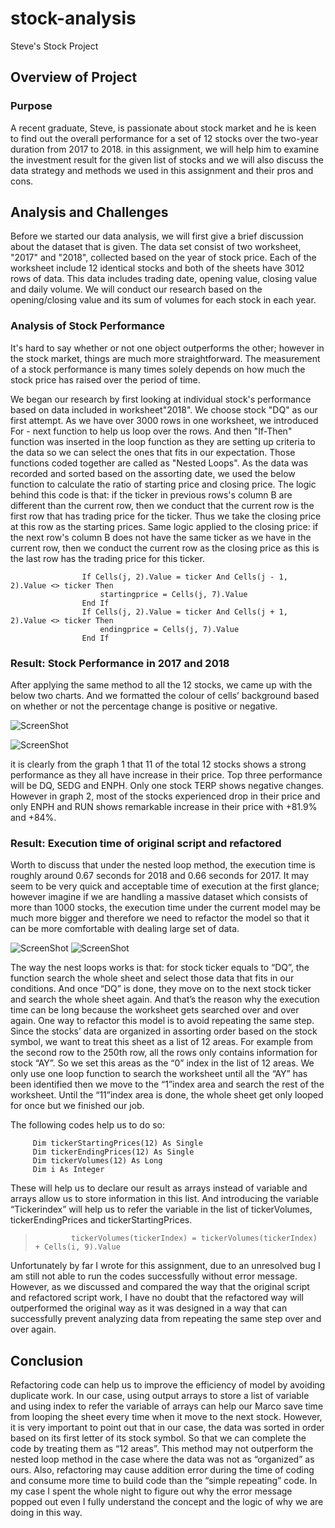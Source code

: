 # stock-analysis
Steve's Stock Project
## Overview of Project

### Purpose
A recent graduate, Steve, is passionate about stock market and he is keen to find out the overall performance for a set of 12 stocks over the two-year duration from 2017 to 2018. in this assignment, we will help him to examine the investment result for the given list of stocks and we will also discuss the data strategy and methods we used in this assignment and their pros and cons.

## Analysis and Challenges
Before we started our data analysis, we will first give a brief discussion about the dataset that is given. The data set consist of two worksheet, "2017" and "2018", collected based on the year of stock price. Each of the worksheet include 12 identical stocks and both of the sheets have 3012 rows of data. This data includes trading date, opening value, closing value and daily volume. We will conduct our research based on the opening/closing value and its sum of volumes for each stock in each year.

### Analysis of Stock Performance
It's hard to say whether or not one object outperforms the other; however in the stock market, things are much more straightforward. The measurement of a stock performance is many times solely depends on how much the stock price has raised over the period of time. 

We began our research by first looking at individual stock's performance based on data included in worksheet"2018". We choose stock "DQ" as our first attempt. As we have over 3000 rows in one worksheet, we introduced For - next function to help us loop over the rows. And then "If-Then" function was inserted in the loop function as they are setting up criteria to the data so we can select the ones that fits in our expectation. Those functions coded together are called as "Nested Loops". As the data was recorded and sorted based on the assorting date, we used the below function to calculate the ratio of starting price and closing price. The logic behind this code is that: if the ticker in previous rows's column B are different than the current row, then we conduct that the current row is the first row that has trading price for the ticker. Thus we take the closing price at this row as the starting prices. Same logic applied to the closing price: if the next row's column B does not have the same ticker as we have in the current row, then we conduct the current row as the closing price as this is the last row has the trading price for this ticker.
````
                If Cells(j, 2).Value = ticker And Cells(j - 1, 2).Value <> ticker Then                   
                    startingprice = Cells(j, 7).Value
                End If              
                If Cells(j, 2).Value = ticker And Cells(j + 1, 2).Value <> ticker Then                  
                    endingprice = Cells(j, 7).Value               
                End If
``````
### Result: Stock Performance in 2017 and 2018
After applying the same method to all the 12 stocks, we came up with the below two charts. And we formatted the colour of cells’ background based on whether or not the percentage change is positive or negative. 

![ScreenShot](2017.png)

![ScreenShot](2018.png)

it is clearly from the graph 1 that 11 of the total 12 stocks shows a strong performance as they all have increase in their price. Top three performance will be DQ, SEDG and ENPH. Only one stock TERP shows negative changes. However in graph 2, most of the stocks experienced drop in their price and only ENPH and RUN shows remarkable increase in their price with +81.9% and +84%. 

### Result: Execution time of original script and refactored
Worth to discuss that under the nested loop method, the execution time is roughly around 0.67 seconds for 2018 and 0.66 seconds for 2017. It may seem to be very quick and acceptable time of execution at the first glance; however imagine if we are handling a massive dataset which consists of more than 1000 stocks, the execution time under the current model may be much more bigger and therefore we need to refactor the model so that it can be more comfortable with dealing large set of data. 

![ScreenShot](VBA_Challenge_2017.png)
![ScreenShot](VBA_Challenge_2018.png)

The way the nest loops works is that: for stock ticker equals to “DQ”, the function search the whole sheet and select those data that fits in our conditions. And once “DQ” is done, they move on to the next stock ticker and search the whole sheet again. And that’s the reason why the execution time can be long because the worksheet gets searched over and over again. One way to refactor this model is to avoid repeating the same step. Since the stocks’ data are organized in assorting order based on the stock symbol, we want to treat this sheet as a list of 12 areas. For example from the second row to the 250th row, all the rows only contains information for stock “AY”. So we set this areas as the “0” index in the list of 12 areas. We only use one loop function to search the worksheet until all the “AY” has been identified then we move to the “1”index area and search the rest of the worksheet. Until the “11”index area is done, the whole sheet get only looped for once but we finished our job. 

The following codes help us to do so: 
````
     Dim tickerStartingPrices(12) As Single
     Dim tickerEndingPrices(12) As Single
     Dim tickerVolumes(12) As Long
     Dim i As Integer
````

These will help us to declare our result as arrays instead of variable and arrays allow us to store information in this list. And introducing the variable “Tickerindex” will help us to refer the variable in the list of tickerVolumes, tickerEndingPrices and tickerStartingPrices.

 >             tickerVolumes(tickerIndex) = tickerVolumes(tickerIndex) + Cells(i, 9).Value

Unfortunately by far I wrote for this assignment, due to an unresolved bug I am still not able to run the codes successfully without error message. However, as we discussed and compared the way that the original script and refactored script work, I have no doubt that the refactored way will outperformed the original way as it was designed in a way that can successfully prevent analyzing data from repeating the same step over and over again. 

## Conclusion 
Refactoring code can help us to improve the efficiency of model by avoiding duplicate work. In our case, using output arrays to store a list of variable and using index to refer the variable of arrays can help our Marco save time from looping the sheet every time when it move to the next stock. However, it is very important to point out that in our case, the data was sorted in order based on its first letter of its stock symbol. So that we can complete the code by treating them as “12 areas”. This method may not outperform the nested loop method in the case where the data was not as “organized” as ours. Also, refactoring may cause addition error during the time of coding and consume more time to build code than the “simple repeating” code. In my case I spent the whole night to figure out why the error message popped out even I fully understand the concept and the logic of why we are doing in this way.  
